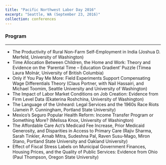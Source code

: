 ```yaml
---
title: "Pacific Northwest Labor Day 2016"
excerpt: "Seattle, WA (September 23, 2016)"
collection: conferences
---
```







 ### Program
 -------
* The Productivity of Rural Non-Farm Self-Employment in India (Joshua D. Merfeld, University of Washington)
* Time Allocation Between Children, the Home and Work: Theory and Evidence on the ‘Parental Time – Education Gradient’ Puzzle (Tímea Laura Molnár, University of British Columbia)
* Only if You Pay Me More: Field Experiments Support Compensating Wage Differentials Theory (Claus Portner, with Nail Hassairi, and Michael Toomim, Seattle University and University of Washington)
* The Impact of Labor Market Conditions on Job Creation: Evidence from Firm Level Data (Ekaterina Roshchina, University of Washington)
* The Language of the Unheard: Legal Services and the 1960s Race Riots (Jamein P. Cunningham, Portland State University)
* Mexico’s Seguro Popular Health Reform: Income Transfer Program or Something More? (Melissa Knox, University of Washington)
* The Affordable Care Act’s Medicaid Fee Increase, Prior Medicaid Generosity, and Disparities in Access to Primary Care (Rajiv Sharma, Sarah Tinkler, Arnab Mitra, Sudeshna Pal, Raven Susu-Mago, Miron Stano, Portland State University and Oakland University)
* Effect of Fiscal Stress Labels on Municipal Government Finances, Housing Prices, and the Quality of Public Services: Evidence from Ohio (Paul Thompson, Oregon State University)
